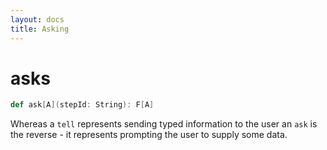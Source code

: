 ```yaml
---
layout: docs
title: Asking
---
```


# asks

```scala
def ask[A](stepId: String): F[A]
```

Whereas a `tell` represents sending typed information to the user an
`ask` is the reverse - it represents prompting the user to supply some
data. 


